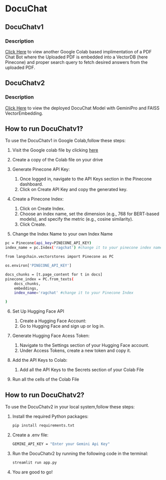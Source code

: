 # DocuChat
## DocuChatv1
### Description
[Click Here](https://colab.research.google.com/drive/1cefEldBlukCTfm-x_Qpg3hgwompKm1qQ?usp=sharing) to view another Google Colab based implimentation of a PDF Chat Bot where the Uploaded PDF is embedded into a VectorDB (here Pinecone) and proper search query to fetch desired answers from the uploaded PDF.

## DocuChatv2
### Description
[Click Here](https://docuchat-pdf.streamlit.app/) to view the deployed DocuChat Model with GeminiPro and FAISS VectorEmbedding.

## How to run DocuChatv1?
To use the DocuChatv1 in Google Colab,follow these steps:

 1. Visit the Google colab file by clicking [here](https://colab.research.google.com/drive/1cefEldBlukCTfm-x_Qpg3hgwompKm1qQ?usp=sharing)
 2. Create a copy of the Colab file on your drive
 
 3. Generate Pinecone API Key:
    1. Once logged in, navigate to the API Keys section in the Pinecone dashboard.
    2. Click on Create API Key and copy the generated key.
      
 5. Create a Pinecone Index:
    1. Click on Create Index.
    2. Choose an index name, set the dimension (e.g., 768 for BERT-based models), and specify the metric (e.g., cosine similarity).
    3. Click Create.
 
 6. Change the Index Name to your own Index Name
```bash
pc = Pinecone(api_key=PINECONE_API_KEY)
index_name = pc.Index('ragchat') #change it to your pinecone index name

from langchain.vectorstores import Pinecone as PC

os.environ['PINECONE_API_KEY']

docs_chunks = [t.page_content for t in docs]
pinecone_index = PC.from_texts(
    docs_chunks,
    embeddings,
    index_name='ragchat' #change it to your Pinecone Index

)
```

6. Set Up Hugging Face API
   1. Create a Hugging Face Account:
   2. Go to Hugging Face and sign up or log in.
      
7. Generate Hugging Face Acess Token:
    1. Navigate to the Settings section of your Hugging Face account.
    2. Under Access Tokens, create a new token and copy it.
       
8. Add the API Keys to Colab:
   1. Add all the API Keys to the Secrets section of your Colab File
9. Run all the cells of the Colab File

## How to run DocuChatv2?
To use the DocuChatv2 in your local system,follow these steps:

1. Install the required Python packages:

    ```bash
    pip install requirements.txt
    ```
2. Create a .env file:
   ```bash
   GEMINI_API_KEY = "Enter your Gemini Api Key"
   ```
4. Run the DocuChatv2 by running the following code in the terminal:

      ```bash
      streamlit run app.py
      ```
5. You are good to go!
